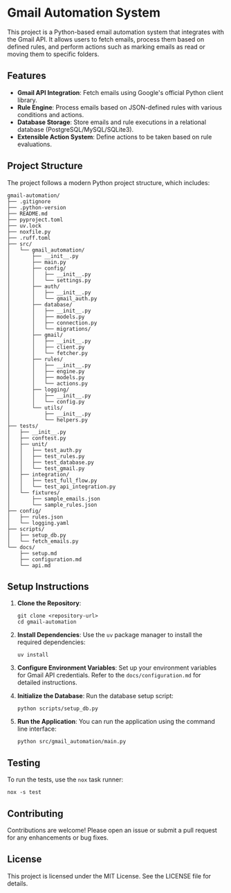 # Gmail Automation System

This project is a Python-based email automation system that integrates with the Gmail API. It allows users to fetch emails, process them based on defined rules, and perform actions such as marking emails as read or moving them to specific folders.

## Features

- **Gmail API Integration**: Fetch emails using Google's official Python client library.
- **Rule Engine**: Process emails based on JSON-defined rules with various conditions and actions.
- **Database Storage**: Store emails and rule executions in a relational database (PostgreSQL/MySQL/SQLite3).
- **Extensible Action System**: Define actions to be taken based on rule evaluations.

## Project Structure

The project follows a modern Python project structure, which includes:

```
gmail-automation/
├── .gitignore
├── .python-version
├── README.md
├── pyproject.toml
├── uv.lock
├── noxfile.py
├── .ruff.toml
├── src/
│   └── gmail_automation/
│       ├── __init__.py
│       ├── main.py
│       ├── config/
│       │   ├── __init__.py
│       │   └── settings.py
│       ├── auth/
│       │   ├── __init__.py
│       │   └── gmail_auth.py
│       ├── database/
│       │   ├── __init__.py
│       │   ├── models.py
│       │   ├── connection.py
│       │   └── migrations/
│       ├── gmail/
│       │   ├── __init__.py
│       │   ├── client.py
│       │   └── fetcher.py
│       ├── rules/
│       │   ├── __init__.py
│       │   ├── engine.py
│       │   ├── models.py
│       │   └── actions.py
│       ├── logging/
│       │   ├── __init__.py
│       │   └── config.py
│       └── utils/
│           ├── __init__.py
│           └── helpers.py
├── tests/
│   ├── __init__.py
│   ├── conftest.py
│   ├── unit/
│   │   ├── test_auth.py
│   │   ├── test_rules.py
│   │   ├── test_database.py
│   │   └── test_gmail.py
│   ├── integration/
│   │   ├── test_full_flow.py
│   │   └── test_api_integration.py
│   └── fixtures/
│       ├── sample_emails.json
│       └── sample_rules.json
├── config/
│   ├── rules.json
│   └── logging.yaml
├── scripts/
│   ├── setup_db.py
│   └── fetch_emails.py
└── docs/
    ├── setup.md
    ├── configuration.md
    └── api.md
```

## Setup Instructions

1. **Clone the Repository**:
   ```
   git clone <repository-url>
   cd gmail-automation
   ```

2. **Install Dependencies**:
   Use the `uv` package manager to install the required dependencies:
   ```
   uv install
   ```

3. **Configure Environment Variables**:
   Set up your environment variables for Gmail API credentials. Refer to the `docs/configuration.md` for detailed instructions.

4. **Initialize the Database**:
   Run the database setup script:
   ```
   python scripts/setup_db.py
   ```

5. **Run the Application**:
   You can run the application using the command line interface:
   ```
   python src/gmail_automation/main.py
   ```

## Testing

To run the tests, use the `nox` task runner:
```
nox -s test
```

## Contributing

Contributions are welcome! Please open an issue or submit a pull request for any enhancements or bug fixes.

## License

This project is licensed under the MIT License. See the LICENSE file for details.